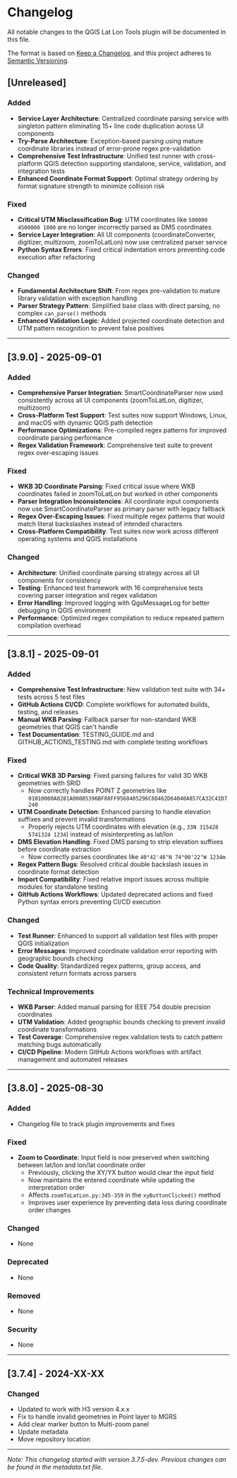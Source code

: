# Changelog

All notable changes to the QGIS Lat Lon Tools plugin will be documented in this file.

The format is based on [Keep a Changelog](https://keepachangelog.com/en/1.0.0/),
and this project adheres to [Semantic Versioning](https://semver.org/spec/v2.0.0.html).

## [Unreleased]

### Added
- **Service Layer Architecture**: Centralized coordinate parsing service with singleton pattern eliminating 15+ line code duplication across UI components
- **Try-Parse Architecture**: Exception-based parsing using mature coordinate libraries instead of error-prone regex pre-validation
- **Comprehensive Test Infrastructure**: Unified test runner with cross-platform QGIS detection supporting standalone, service, validation, and integration tests
- **Enhanced Coordinate Format Support**: Optimal strategy ordering by format signature strength to minimize collision risk

### Fixed
- **Critical UTM Misclassification Bug**: UTM coordinates like `500000 4500000 1000` are no longer incorrectly parsed as DMS coordinates
- **Service Layer Integration**: All UI components (coordinateConverter, digitizer, multizoom, zoomToLatLon) now use centralized parser service
- **Python Syntax Errors**: Fixed critical indentation errors preventing code execution after refactoring

### Changed  
- **Fundamental Architecture Shift**: From regex pre-validation to mature library validation with exception handling
- **Parser Strategy Pattern**: Simplified base class with direct parsing, no complex `can_parse()` methods
- **Enhanced Validation Logic**: Added projected coordinate detection and UTM pattern recognition to prevent false positives

---

## [3.9.0] - 2025-09-01

### Added
- **Comprehensive Parser Integration**: SmartCoordinateParser now used consistently across all UI components (zoomToLatLon, digitizer, multizoom)
- **Cross-Platform Test Support**: Test suites now support Windows, Linux, and macOS with dynamic QGIS path detection
- **Performance Optimizations**: Pre-compiled regex patterns for improved coordinate parsing performance
- **Regex Validation Framework**: Comprehensive test suite to prevent regex over-escaping issues

### Fixed
- **WKB 3D Coordinate Parsing**: Fixed critical issue where WKB coordinates failed in zoomToLatLon but worked in other components
- **Parser Integration Inconsistencies**: All coordinate input components now use SmartCoordinateParser as primary parser with legacy fallback
- **Regex Over-Escaping Issues**: Fixed multiple regex patterns that would match literal backslashes instead of intended characters
- **Cross-Platform Compatibility**: Test suites now work across different operating systems and QGIS installations

### Changed
- **Architecture**: Unified coordinate parsing strategy across all UI components for consistency
- **Testing**: Enhanced test framework with 16 comprehensive tests covering parser integration and regex validation
- **Error Handling**: Improved logging with QgsMessageLog for better debugging in QGIS environment
- **Performance**: Optimized regex compilation to reduce repeated pattern compilation overhead

---

## [3.8.1] - 2025-09-01

### Added
- **Comprehensive Test Infrastructure**: New validation test suite with 34+ tests across 5 test files
- **GitHub Actions CI/CD**: Complete workflows for automated builds, testing, and releases
- **Manual WKB Parsing**: Fallback parser for non-standard WKB geometries that QGIS can't handle
- **Test Documentation**: TESTING_GUIDE.md and GITHUB_ACTIONS_TESTING.md with complete testing workflows

### Fixed
- **Critical WKB 3D Parsing**: Fixed parsing failures for valid 3D WKB geometries with SRID
  - Now correctly handles POINT Z geometries like `01010000A0281A00005396BF88FF9560405296C6D462D64040A857CA32C41D7240`
- **UTM Coordinate Detection**: Enhanced parsing to handle elevation suffixes and prevent invalid transformations
  - Properly rejects UTM coordinates with elevation (e.g., `33N 315428 5741324 1234`) instead of misinterpreting as lat/lon
- **DMS Elevation Handling**: Fixed DMS parsing to strip elevation suffixes before coordinate extraction
  - Now correctly parses coordinates like `40°42'46"N 74°00'22"W 1234m`
- **Regex Pattern Bugs**: Resolved critical double backslash issues in coordinate format detection
- **Import Compatibility**: Fixed relative import issues across multiple modules for standalone testing
- **GitHub Actions Workflows**: Updated deprecated actions and fixed Python syntax errors preventing CI/CD execution

### Changed
- **Test Runner**: Enhanced to support all validation test files with proper QGIS initialization
- **Error Messages**: Improved coordinate validation error reporting with geographic bounds checking
- **Code Quality**: Standardized regex patterns, group access, and consistent return formats across parsers

### Technical Improvements
- **WKB Parser**: Added manual parsing for IEEE 754 double precision coordinates
- **UTM Validation**: Added geographic bounds checking to prevent invalid coordinate transformations
- **Test Coverage**: Comprehensive regex validation tests to catch pattern matching bugs automatically
- **CI/CD Pipeline**: Modern GitHub Actions workflows with artifact management and automated releases

---

## [3.8.0] - 2025-08-30

### Added
- Changelog file to track plugin improvements and fixes

### Fixed
- **Zoom to Coordinate**: Input field is now preserved when switching between lat/lon and lon/lat coordinate order
  - Previously, clicking the XY/YX button would clear the input field
  - Now maintains the entered coordinate while updating the interpretation order
  - Affects `zoomToLatLon.py:345-359` in the `xyButtonClicked()` method
  - Improves user experience by preventing data loss during coordinate order changes

### Changed
- None

### Deprecated  
- None

### Removed
- None

### Security
- None

---

## [3.7.4] - 2024-XX-XX

### Changed
- Updated to work with H3 version 4.x.x
- Fix to handle invalid geometries in Point layer to MGRS
- Add clear marker button to Multi-zoom panel
- Update metadata
- Move repository location

---

*Note: This changelog started with version 3.7.5-dev. Previous changes can be found in the metadata.txt file.*